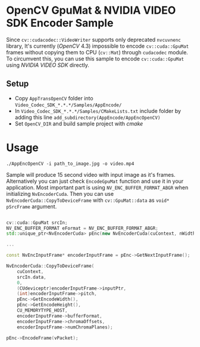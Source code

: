 # OpenCV GpuMat & NVIDIA VIDEO SDK Encoder Sample
Since `cv::cudacodec::VideoWriter` supports only deprecated `nvcuvnenc` library, It's currently (*OpenCV* 4.3) impossible to encode `cv::cuda::GpuMat` frames without copying them to CPU (`cv::Mat`) through `cudacodec` module. To circumvent this, you can use this sample to encode `cv::cuda::GpuMat` using  *NVIDIA VIDEO SDK* directly. 

## Setup
* Copy `AppTransOpenCV` folder into `Video_Codec_SDK_*.*.*/Samples/AppEncode/`  
* In `Video_Codec_SDK_*.*.*/Samples/CMakeLists.txt` include folder by adding  this line
`add_subdirectory(AppEncode/AppEncOpenCV)`
* Set `OpenCV_DIR` and build sample project with *cmake*

# Usage
`./AppEncOpenCV -i path_to_image.jpg -o video.mp4`

Sample will produce 15 second video with input image as it's frames. Alternatively you can just check `EncodeGpuMat` function and use it in your application. Most important part is using `NV_ENC_BUFFER_FORMAT_ABGR` when initializing `NvEncoderCuda`. Then you can use `NvEncoderCuda::CopyToDeviceFrame` with `cv::GpuMat::data`  as `void* pSrcFrame`  argument.

```c++

cv::cuda::GpuMat srcIn;
NV_ENC_BUFFER_FORMAT eFormat = NV_ENC_BUFFER_FORMAT_ABGR;
std::unique_ptr<NvEncoderCuda> pEnc(new NvEncoderCuda(cuContext, nWidth, nHeight, eFormat));

...

const NvEncInputFrame* encoderInputFrame = pEnc->GetNextInputFrame();

NvEncoderCuda::CopyToDeviceFrame(
	cuContext, 
	srcIn.data, 
	0, 
	(CUdeviceptr)encoderInputFrame->inputPtr,
	(int)encoderInputFrame->pitch,
	pEnc->GetEncodeWidth(),
	pEnc->GetEncodeHeight(),
	CU_MEMORYTYPE_HOST,
	encoderInputFrame->bufferFormat,
	encoderInputFrame->chromaOffsets,
	encoderInputFrame->numChromaPlanes);
	
pEnc->EncodeFrame(vPacket);

```
